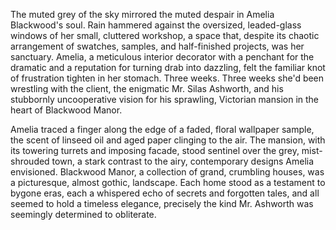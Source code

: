 The muted grey of the sky mirrored the muted despair in Amelia Blackwood's soul.  Rain hammered against the oversized, leaded-glass windows of her small, cluttered workshop, a space that, despite its chaotic arrangement of swatches, samples, and half-finished projects, was her sanctuary.  Amelia, a meticulous interior decorator with a penchant for the dramatic and a reputation for turning drab into dazzling, felt the familiar knot of frustration tighten in her stomach.  Three weeks.  Three weeks she'd been wrestling with the client, the enigmatic Mr. Silas Ashworth, and his stubbornly uncooperative vision for his sprawling, Victorian mansion in the heart of Blackwood Manor.  

Amelia traced a finger along the edge of a faded, floral wallpaper sample, the scent of linseed oil and aged paper clinging to the air.  The mansion, with its towering turrets and imposing facade, stood sentinel over the grey, mist-shrouded town, a stark contrast to the airy, contemporary designs Amelia envisioned.  Blackwood Manor, a collection of grand, crumbling houses, was a picturesque, almost gothic, landscape.  Each home stood as a testament to bygone eras, each a whispered echo of secrets and forgotten tales, and all seemed to hold a timeless elegance, precisely the kind Mr. Ashworth was seemingly determined to obliterate.
